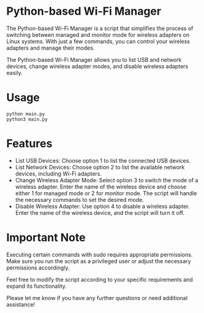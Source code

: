 # Python-based Wi-Fi Manager

The Python-based Wi-Fi Manager is a script that simplifies the process of switching between managed and monitor mode for wireless adapters on Linux systems. With just a few commands, you can control your wireless adapters and manage their modes.

The Python-based Wi-Fi Manager allows you to list USB and network devices, change wireless adapter modes, and disable wireless adapters easily.

# Usage

```
python main.py
python3 main.py
```

# Features
- List USB Devices: Choose option 1 to list the connected USB devices.
- List Network Devices: Choose option 2 to list the available network devices, including Wi-Fi adapters.
- Change Wireless Adapter Mode: Select option 3 to switch the mode of a wireless adapter. Enter the name of the wireless device and choose either 1 for managed mode or 2 for monitor mode. The script will handle the necessary commands to set the desired mode.
- Disable Wireless Adapter: Use option 4 to disable a wireless adapter. Enter the name of the wireless device, and the script will turn it off.

# Important Note
Executing certain commands with sudo requires appropriate permissions. Make sure you run the script as a privileged user or adjust the necessary permissions accordingly.

Feel free to modify the script according to your specific requirements and expand its functionality.

Please let me know if you have any further questions or need additional assistance!